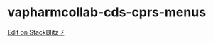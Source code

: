 # vapharmcollab-cds-cprs-menus

[Edit on StackBlitz ⚡️](https://stackblitz.com/edit/vapharmcollab-cds-cprs-menus)